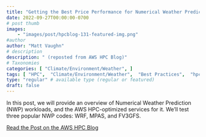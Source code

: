 ```yaml
---
title: "Getting the Best Price Performance for Numerical Weather Prediction Workloads on AWS"
date: 2022-09-27T00:00:00-0700
# post thumb
images:
    - "images/post/hpcblog-131-featured-img.png"
#author
author: "Matt Vaughn"
# description
description: " (reposted from AWS HPC Blog)"
# Taxonomies
categories: [ "Climate/Environment/Weather", ]
tags: [ "HPC",  "Climate/Environment/Weather",  "Best Practices",  "hpcblog", ]
type: "regular" # available type (regular or featured)
draft: false
---
```


In this post, we will provide an overview of Numerical Weather Prediction (NWP) workloads, and the AWS HPC-optimized services for it. We’ll test three popular NWP codes: WRF, MPAS, and FV3GFS.

<a href="https://aws.amazon.com/blogs/hpc/best-price-performance-for-nwp-on-aws/" class="btn btn-primary btn-lg active" role="button" aria-pressed="true" style="margin-top: 8px;">Read the Post on the AWS HPC Blog</a>